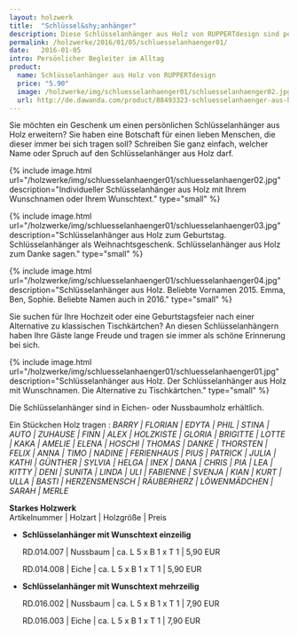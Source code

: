 ```yaml
---
layout: holzwerk
title:  "Schlüssel&shy;anhänger"
description: Diese Schlüsselanhänger aus Holz von RUPPERTdesign sind persönliche Begleiter im Alltag. Ihre Schlüsselanhänger aus Holz können mit Namen oder einem Spruch versehen werden. Ein tolles Geburtstagsgeschenk. 
permalink: /holzwerke/2016/01/05/schluesselanhaenger01/
date:   2016-01-05
intro: Persönlicher Begleiter im Alltag
product:
  name: Schlüsselanhänger aus Holz von RUPPERTdesign
  price: "5.90"
  image: /holzwerke/img/schluesselanhaenger01/schluesselanhaenger02.jpg
  url: http://de.dawanda.com/product/88493323-schluesselanhaenger-aus-holz-mit-wunschnamen
---
```


Sie möchten ein Geschenk um einen persönlichen Schlüsselanhänger aus Holz erweitern? 
Sie haben eine Botschaft für einen lieben Menschen, 
die dieser immer bei sich tragen soll? Schreiben Sie ganz einfach, 
welcher Name oder Spruch auf den Schlüsselanhänger aus Holz darf.

{% include image.html url="/holzwerke/img/schluesselanhaenger01/schluesselanhaenger02.jpg" description="Individueller Schlüsselanhänger aus Holz mit Ihrem Wunschnamen oder Ihrem Wunschtext." type="small" %}

{% include image.html url="/holzwerke/img/schluesselanhaenger01/schluesselanhaenger03.jpg" description="Schlüsselanhänger aus Holz zum Geburtstag. Schlüsselanhänger als Weihnachtsgeschenk. Schlüsselanhänger aus Holz zum Danke sagen." type="small" %}

{% include image.html url="/holzwerke/img/schluesselanhaenger01/schluesselanhaenger04.jpg" description="Schlüsselanhänger aus Holz. Beliebte Vornamen 2015. Emma, Ben, Sophie. Beliebte Namen auch in 2016." type="small" %}

Sie suchen für Ihre Hochzeit oder eine Geburtstagsfeier nach einer Alternative zu klassischen Tischkärtchen?
An diesen Schlüsselanhängern haben Ihre Gäste lange Freude und tragen sie immer als schöne Erinnerung bei sich.

{% include image.html url="/holzwerke/img/schluesselanhaenger01/schluesselanhaenger01.jpg" description="Schlüsselanhänger aus Holz. Der Schlüsselanhänger aus Holz mit Wunschnamen. Die Alternative zu Tischkärtchen." type="small" %}


Die Schlüsselanhänger sind in Eichen- oder Nussbaumholz erhältlich.

Ein Stückchen Holz tragen :
*BARRY \| FLORIAN \| EDYTA \| PHIL \| STINA \| AUTO \| ZUHAUSE \| FINN \| ALEX \| HOLZKISTE \| 
GLORIA \| BRIGITTE \| LOTTE \| KAKA \| AMELIE \| ELENA \| HOSCHI \| THOMAS \| DANKE \| THORSTEN \| 
FELIX \| ANNA \| TIMO \| NADINE \| FERIENHAUS \| PIUS \| PATRICK \| JULIA \| KATHI \| GÜNTHER \| SYLVIA \|
 HELGA \| INEX \| DANA \| CHRIS \| PIA \| LEA \| KITTY \| DENI \| SUNITA \| LINDA \| ULI \| FABIENNE \| 
 SVENJA \| KIAN \| KURT \| ULLA \| BASTI \| HERZENSMENSCH \| RÄUBERHERZ \| LÖWENMÄDCHEN \| SARAH \| 
 MERLE*

**Starkes Holzwerk**   
Artikelnummer \| Holzart \| Holzgröße \| Preis

* **Schlüsselanhänger mit Wunschtext einzeilig**
     
	RD.014.007  \| 	Nussbaum \| ca. L 5 x B 1 x T 1 \| 5,90 EUR
	
	RD.014.008  \| 	Eiche \| ca. L 5 x B 1 x T 1 \| 5,90 EUR
	

* **Schlüsselanhänger mit Wunschtext mehrzeilig**
      
	RD.016.002  \| 	Nussbaum \| ca. L 5 x B 1 x T 1 \| 7,90 EUR
	
	RD.016.003  \| 	Eiche \| ca. L 5 x B 1 x T 1 \| 7,90 EUR